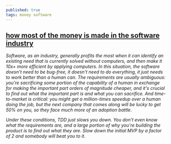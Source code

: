 ```yaml
---
published: true
tags: money software
---
```

## [how most of the money is made in the software industry](https://news.ycombinator.com/item?id=14661285)

_Software, as an industry, generally profits the most when it can identify an existing need that is currently solved without computers, and then make it 10x+ more efficient by applying computers. In this situation, the software doesn't need to be bug-free, it doesn't need to do everything, it just needs to work better than a human can. The requirements are usually ambiguous: you're sacrificing some portion of the capability of a human in exchange for making the important part orders of magnitude cheaper, and it's crucial to find out what the important part is and what you can sacrifice. And time-to-market is critical: you might get a million-times speedup over a human doing the job, but the next company that comes along will be lucky to get 50% on you, so they face much more of an adoption battle._

_Under these conditions, TDD just slows you down. You don't even know what the requirements are, and a large portion of why you're building the product is to find out what they are. Slow down the initial MVP by a factor of 2 and somebody will beat you to it._
